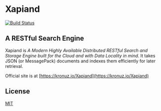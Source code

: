 # Xapiand

[![Build Status][travis-image]][travis-url]


## A RESTful Search Engine

Xapiand is *A Modern Highly Available Distributed RESTful Search and Storage
Engine built for the Cloud and with Data Locality in mind*. It takes JSON
(or MessagePack) documents and indexes them efficiently for later retrieval.

Official site is at [https://kronuz.io/Xapiand](https://kronuz.io/Xapiand)


## License

[MIT](LICENSE)

[travis-image]: https://travis-ci.org/msgpack/msgpack-c.svg
[travis-url]: https://travis-ci.org/Kronuz/Xapiand
